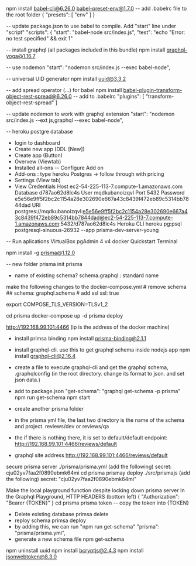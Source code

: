 npm install babel-cli@6.26.0 babel-preset-env@1.7.0
-- add .babelrc file to the root folder
{
  "presets": [
    "env"
  ]
}

-- update package.json to use babel to compile.  Add "start" line under "script"
  "scripts": {
    "start": "babel-node src/index.js",
    "test": "echo \"Error: no test specified\" && exit 1"

-- install graphql (all packages included in this bundle)
npm install graphql-yoga@1.16.7

-- use nodemon
    "start": "nodemon src/index.js --exec babel-node",

-- universal UID generator
npm install uuid@3.3.2

-- add spread operator (...) for babel
npm install babel-plugin-transform-object-rest-spread@6.26.0
-- add to .babelrc
  "plugins": [
    "transform-object-rest-spread"
  ]

-- update nodemon to work with graphql extension
    "start": "nodemon src/index.js --ext js,graphql --exec babel-node",

-- heroku postgre database
* login to dashboard
* Create new app (DDL [New])
* Create app (Button)
* Overvew (Viewtab)
* Installed all-ons -- Configure Add on
* Add-ons : type heroku Postgres -> follow through with pricing
* Settings (View tab)
* View Credentials
Host
ec2-54-225-113-7.compute-1.amazonaws.com
Database
d787ao62d8lc4s
User
mqdkubanoizqvl
Port
5432
Password
e5e56e9ff5f2bc2c1154a28e302690e667a43c8439f472eb89c5314bb7844dad
URI
postgres://mqdkubanoizqvl:e5e56e9ff5f2bc2c1154a28e302690e667a43c8439f472eb89c5314bb7844dad@ec2-54-225-113-7.compute-1.amazonaws.com:5432/d787ao62d8lc4s
Heroku CLI
heroku pg:psql postgresql-sinuous-26932 --app prisma-dev-server-young

-- Run aplications
VirtualBox
pgAdmin 4 v4
docker Quickstart Terminal

npm install -g prisma@1.12.0

-- new folder
prisma init prisma
* name of existing schema? schema.graphql     : standard name


make the following changes to the docker-compose.yml
            # remove schema
            ## schema: graphql.schema
            # add ssl
            ssl: true

export COMPOSE_TLS_VERSION=TLSv1_2

cd prisma
docker-compose up -d
prisma deploy

http://192.168.99.101:4466  (ip is the address of the docker machine)

* install primsa binding
npm install prisma-binding@2.1.1
* install graphql-cli.  use this to get graphql schema inside nodejs app
npm install graphql-cli@2.16.4
* create a file to execute graphql-cli and get the graphql schema, 
.graphqlconfig (in the root directory.  change its format to json.  and set json data.)
* add to package.json
    "get-schema": "graphql get-schema -p prisma"
npm run get-schema
npm start


* create another prisma folder
* in the prisma yml file, the last two directory is the name of the schema and project.  reviews/dev or reviews/qa
* the if there is nothing there, it is set to default/default
endpoint: http://192.168.99.101:4466/reviews/default
* graphql site address
http://192.168.99.101:4466/reviews/default

secure prisma server
./prisma/prisma.yml (add the following)
secret: cju02yv7faa2f0890ebmk64mi
cd prisma
prismay deploy
./src/prismajs (add the following)
secret: "cju02yv7faa2f0890ebmk64mi"

Make the local playground function despite locking down prisma server
In the Graphql Playground, HTTP HEADERS (bottom left)
{
  "Authorization": "Bearer {TOKEN}"
}
cd prisma
prisma token
-- copy the token into {TOKEN}

* Delete existing database
primsa delete
* reploy schema
primsa deploy
* by adding this, we can run "npm run get-schema"
        "prisma": "prisma/prisma.yml",
* generate a new schema file
npm get-schema

npm uninstall uuid
npm install bcryptjs@2.4.3
npm install jsonwebtoken@8.3.0
